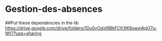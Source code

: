 # Gestion-des-absences

##Put these dependencies in the lib https://drive.google.com/drive/folders/1Du0vOdxI9BkFCfrXK6xwxjAqO7u-NfI7?usp=sharing
